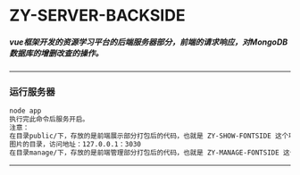 # ZY-SERVER-BACKSIDE
##### vue框架开发的资源学习平台的后端服务器部分，前端的请求响应，对MongoDB数据库的增删改查的操作。
-----

### 运行服务器
```bash
node app
执行完此命令后服务开启。
注意：
在目录public/下，存放的是前端展示部分打包后的代码，也就是 ZY-SHOW-FONTSIDE 这个项目build后的文件，pictures/文件夹是存放前台上传的
图片的目录，访问地址：127.0.0.1：3030
在目录manage/下，存放的是前端管理部分打包后的代码，也就是 ZY-MANAGE-FONTSIDE 这个项目build后的文件，访问地址：127.0.0.1:3030/manage
```
---

